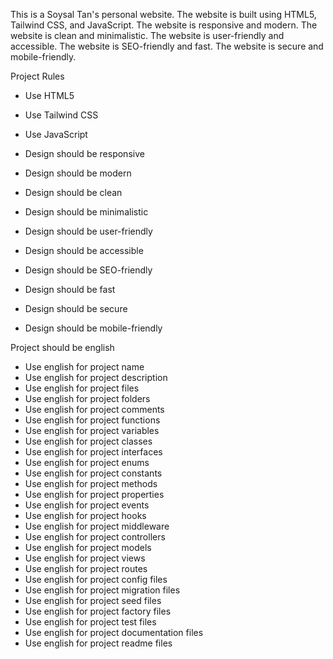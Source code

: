 This is a Soysal Tan's personal website.
The website is built using HTML5, Tailwind CSS, and JavaScript.
The website is responsive and modern.
The website is clean and minimalistic.
The website is user-friendly and accessible.
The website is SEO-friendly and fast.
The website is secure and mobile-friendly.

Project Rules
- Use HTML5
- Use Tailwind CSS
- Use JavaScript

- Design should be responsive
- Design should be modern
- Design should be clean
- Design should be minimalistic
- Design should be user-friendly
- Design should be accessible
- Design should be SEO-friendly
- Design should be fast
- Design should be secure
- Design should be mobile-friendly

Project should be english
- Use english for project name
- Use english for project description
- Use english for project files
- Use english for project folders
- Use english for project comments
- Use english for project functions
- Use english for project variables
- Use english for project classes
- Use english for project interfaces
- Use english for project enums
- Use english for project constants
- Use english for project methods
- Use english for project properties
- Use english for project events
- Use english for project hooks
- Use english for project middleware
- Use english for project controllers
- Use english for project models
- Use english for project views
- Use english for project routes
- Use english for project config files
- Use english for project migration files
- Use english for project seed files
- Use english for project factory files
- Use english for project test files
- Use english for project documentation files
- Use english for project readme files

